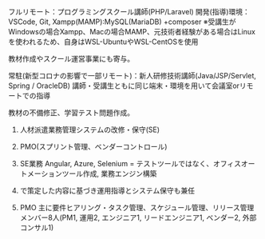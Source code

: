 フルリモート：プログラミングスクール講師(PHP/Laravel)
開発(指導)環境：
VSCode, Git, Xampp(MAMP):MySQL(MariaDB) +composer
※受講生がWindowsの場合Xampp、Macの場合MAMP、元技術者経験がある場合はLinuxを使われるため、自身はWSL-UbuntuやWSL-CentOSを使用

教材作成やスクール運営事業にも寄与。


常駐(新型コロナの影響で一部リモート)：新人研修技術講師(Java/JSP/Servlet, Spring / OracleDB)
講師・受講生ともに同じ端末・環境を用いて会議室orリモートでの指導

教材の不備修正、学習テスト問題作成。


1. 人材派遣業務管理システムの改修・保守(SE)
2. PMO(スプリント管理、ベンダーコントロール)

1. SE業務
Angular, Azure, Selenium = テストツールではなく、オフィスオートメーションツール作成, 業務エンジン構築
2. で策定した内容に基づき運用指導とシステム保守も兼任

2. PMO
主に要件ヒアリング・タスク管理、スケジュール管理、リリース管理
メンバー8人(PM1, 運用2, エンジニア1, リードエンジニア1, ベンダー2, 外部コンサル1)
